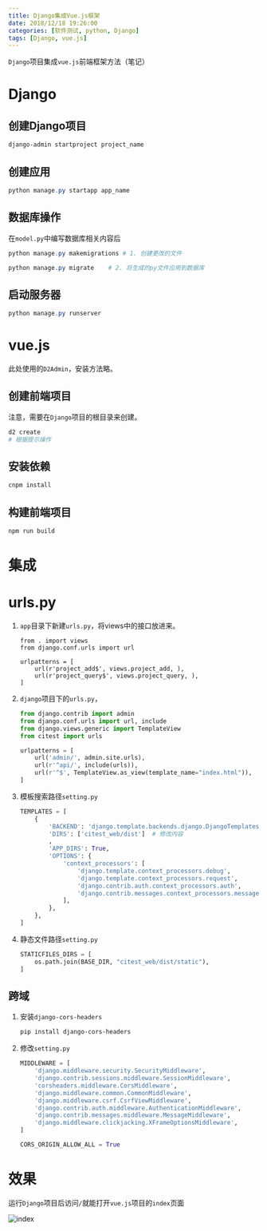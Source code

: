 ```yaml
---
title: Django集成Vue.js框架
date: 2018/12/18 19:26:00
categories: [软件测试, python, Django]
tags: [Django, vue.js]
---
```


`Django`项目集成`vue.js`前端框架方法（笔记）

<!-- more -->

# Django

## 创建Django项目

```powershell
django-admin startproject project_name
```

## 创建应用

```powershell
python manage.py startapp app_name
```

## 数据库操作

在`model.py`中编写数据库相关内容后

```powershell
python manage.py makemigrations	# 1. 创建更改的文件

python manage.py migrate	# 2. 将生成的py文件应用到数据库
```

## 启动服务器

```powershell
python manage.py runserver
```

# vue.js

此处使用的`D2Admin`，安装方法略。

## 创建前端项目

注意，需要在`Django`项目的根目录来创建。

```powershell
d2 create
# 根据提示操作
```

## 安装依赖

```powershell
cnpm install
```

## 构建前端项目

```powershell
npm run build
```

# 集成

# urls.py

1. `app`目录下新建`urls.py`，将views中的接口放进来。

   ```
   from . import views
   from django.conf.urls import url
   
   urlpatterns = [
       url(r'project_add$', views.project_add, ),
       url(r'project_query$', views.project_query, ),
   ]
   ```

2. `django`项目下的`urls.py`，

   ```python
   from django.contrib import admin
   from django.conf.urls import url, include
   from django.views.generic import TemplateView
   from citest import urls
   
   urlpatterns = [
       url('admin/', admin.site.urls),
       url(r'^api/', include(urls)),
       url(r'^$', TemplateView.as_view(template_name="index.html")),	# 通用视图
   ]
   
   ```

3. 模板搜索路径`setting.py`

   ```python
   TEMPLATES = [
       {
           'BACKEND': 'django.template.backends.django.DjangoTemplates',
           'DIRS': ['citest_web/dist']	# 修改内容
           ,
           'APP_DIRS': True,
           'OPTIONS': {
               'context_processors': [
                   'django.template.context_processors.debug',
                   'django.template.context_processors.request',
                   'django.contrib.auth.context_processors.auth',
                   'django.contrib.messages.context_processors.messages',
               ],
           },
       },
   ]
   ```

4. 静态文件路径`setting.py`

   ```python
   STATICFILES_DIRS = [
       os.path.join(BASE_DIR, "citest_web/dist/static"),
   ]
   ```

## 跨域

1. 安装`django-cors-headers`

   ```powershell
   pip install django-cors-headers
   ```

2. 修改`setting.py`

   ```python
   MIDDLEWARE = [
       'django.middleware.security.SecurityMiddleware',
       'django.contrib.sessions.middleware.SessionMiddleware',
       'corsheaders.middleware.CorsMiddleware',
       'django.middleware.common.CommonMiddleware',
       'django.middleware.csrf.CsrfViewMiddleware',
       'django.contrib.auth.middleware.AuthenticationMiddleware',
       'django.contrib.messages.middleware.MessageMiddleware',
       'django.middleware.clickjacking.XFrameOptionsMiddleware',
   ]
   
   CORS_ORIGIN_ALLOW_ALL = True
   ```

# 效果

运行`Django`项目后访问`/`就能打开`vue.js`项目的`index`页面

![index](http://img.qizhenjun.com/QQ%E6%88%AA%E5%9B%BE20181218195037.png)